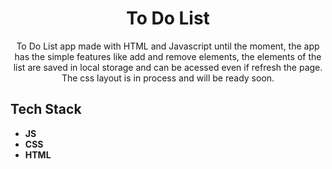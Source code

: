 <h1 align="center">
To Do List</h1>
 
<p align="center">To Do List app made with HTML and Javascript until the moment, the app has the simple features like add and remove elements, the elements of the list are saved in local storage and can be acessed even if refresh the page. The css layout is in process and will be ready soon.</p> 


## Tech Stack

- **JS**  
- **CSS**
- **HTML**




